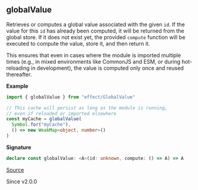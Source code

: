 ## globalValue

Retrieves or computes a global value associated with the given `id`. If the value for this `id`
has already been computed, it will be returned from the global store. If it does not exist yet,
the provided `compute` function will be executed to compute the value, store it, and then return it.

This ensures that even in cases where the module is imported multiple times (e.g., in mixed environments
like CommonJS and ESM, or during hot-reloading in development), the value is computed only once and reused
thereafter.

**Example**

```ts
import { globalValue } from "effect/GlobalValue"

// This cache will persist as long as the module is running,
// even if reloaded or imported elsewhere
const myCache = globalValue(
  Symbol.for("myCache"),
  () => new WeakMap<object, number>()
)
```

**Signature**

```ts
declare const globalValue: <A>(id: unknown, compute: () => A) => A
```

[Source](https://github.com/Effect-TS/effect/tree/main/packages/effect/src/GlobalValue.ts#L44)

Since v2.0.0
